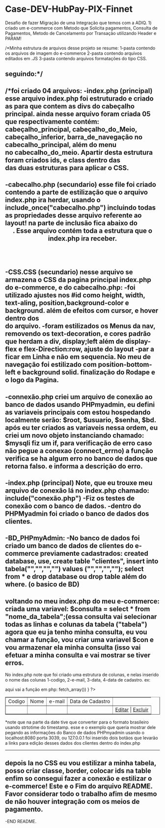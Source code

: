 # Case-DEV-HubPay-PIX-Finnet
Desafio de fazer Migração de uma Integração que temos com a ADIQ. 1) criado um e-commerce com Metodo que Solicita pagamentos, Consulta de Pagamentos, Metodo de Cancelamento por Transação utilizando Header e PARAM!

/*Minha estrutura de arquivos desse projeto se resume:
1-pasta contendo os arquivos de imagem do e-commerce
2-pasta contendo arquivos editados em .JS
3-pasta contendo arquivos formatações do tipo CSS.


seguindo:*/
---------------------------------------------------------------------------------------------------------------------------------------------------------------------------------
/*foi criado 04 arquivos:
-index.php (principal) esse arquivo index.php foi estruturado e criado as <sections> para que contem as divs do cabeçalho principal.
ainda nesse arquivo foram criada 05 <sections> que respectivamente contém: cabeçalho_principal, cabeçalho_do_Meio, cabeçalho_inferior, barra_de_navegação no cabecalho_principal, além do menu <nav> no cabecalho_do_meio.
Apartir desta estrutura foram criados ids, e class dentro das <nav> das duas estruturas para aplicar o CSS.
-------------------------------------------------------------------------------------------------------------------------------------
-cabecalho.php (secundario) esse file foi criado contendo a parte de estilização que o arquivo index.php ira herdar, usando o include_once("cabecalho.php") incluindo todas as propriedades desse arquivo referente ao layout! na parte de inclusão fica abaixo do <header>.
Esse arquivo contém toda a estrutura que o index.php ira receber.
-------------------------------------------------------------------------------------------------------------------------------------
-CSS.CSS (secundario) nesse arquivo se armazena o CSS da pagina principal index.php do e-commerce, e do cabecalho.php:
-foi utilizado ajustes nos #id como height, width, text-aling, position,background-color e background. além de efeitos com cursor, e hover dentro dos <nav> do arquivo.
-foram estilizados os Menus da nav, removendo os text-decoration, e cores padrão que herdam a div, display;left além de display-flex e flex-Direction:row, ajuste do layout
-par a ficar em Linha e não em sequencia.
No meu de navegação foi estilizado com position-bottom-left e background solid.
finalização do Rodape e o logo da Pagina.
-------------------------------------------------------------------------------------------------------------------------------------
-connexão.php
criei um arquivo de conexão ao banco de dados usando PHPmyadmin, eu defini as variaveis principais com estou hospedando localmente serão:
$root, $usuario, $senha, $bd. após eu ter criados as variaveis nessa ordem, eu criei um novo objeto instanciando chamado: $mysqli
fiz um if, para verificação de erro caso não pegue a conexao (connect_errno) a função verifica se ha algum erro no banco de dados que retorna falso.
e informa a descrição do erro.
-------------------------------------------------------------------------------------------------------------------------------------
-index.php (principal) Note, que eu trouxe meu arquivo de conexão lá no index.php chamado: include("conexão.php")
-Fiz os testes de conexão com o banco de dados.
-dentro do PHPMyadmin foi criado o banco de dados dos clientes.
------------------------------------------------------------------------------------------------------------------------------------
-BD_PHPmyAdmin:
-No banco de dados foi criado um banco de dados de clientes do e-commerce previamente cadastrados:
created database, use, create table "clientes", insert into tabela("","","","") values ("","","",""); select from * e drop database ou drop table além do where. (o basico de BD)
------------------------------------------------------------------------------------------------------------------------------------
voltando no meu index.php do meu e-commerce:
criada uma variavel: $consulta = select * from "nome_da_tabela";(essa consulta vai selecionar todas as linhas e colunas da tabela ("tabela")
agora que eu ja tenho minha consulta, eu vou chamar a função, vou criar uma variavel $con e vou armazenar ela minha consulta (isso vai efetuar a minha consulta e vai mostrar se tiver erros.
------------------------------------------------------------------------------------------------------------------------------------
No index.php note que foi criado uma estrutura de colunas, e nelas inserido o nome das colunas
  1-codigo, 2-e-mail, 3-data, 4-data de cadastro.
  ex: 
  <table border="1">
      <tr>
        <td> Codigo </td>
        <td> Nome   </td>
        <td> e-mail </td>
        <td> Data de Cadastro </td>
    </tr>
    aqui vai a função em php:
    <?php while($dado = $con->fetch_array()) }  ?>
    <!-- essa função ela pega a variavel $con e a fetch_array vai armazenar na variavel $dado -->
    <tr>
      <td><?php echo $dado["tabela"]; ?></td>
      <td><?php echo $dado["codigo"]; ?></td>
      <td><?php echo $dado["email"]; ?></td>
      <td><?php echo date("d/m/Y", strtotime($dado["datadecadastro"])); ?></td>
      <td><a href="editar.php?codigo=<?php echo $dado["codigo"];?>Editar</a> |
        <a href="excluir.php?codigo=<?php echo $dado["codigo"];?>Excluir</a></td>
    </tr>
    </table>
  *note que na parte da date tive que converter para o formato brasileiro usando strtotime do timestamp.
  esse e o exemplo que queria mostrar dele pegando as informações do Banco de dados PHPmyadmin usando o localhost:8080 porta 3039, ou 127.0.0.1
  foi inserido dois botãos que levarão a links para edição desses dados dos clientes dentro do index.php
  
  ------------------------------------------------------------------------------------------------------------------------------------
  depois la no CSS eu vou estilizar a minha tabela, posso criar classe, border, colocar ids na table enfim so consegui fazer a conexão e estilizar o e-commerce!
  Este e o Fim do arquivo README.
  Favor considerar todo o trabalho afim de mesmo de não houver integração com os meios de pagamento.
  ------------------------------------------------------------------------------------------------------------------------------------
  -END README.
  
  
  
  
  
  
  
